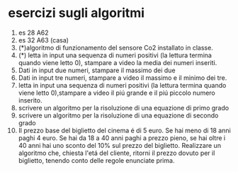 # esercizi sugli algoritmi 

1. es 28 A62
2. es 32 A63 (casa)
3. (*)algoritmo di funzionamento del sensore Co2 installato in classe.
4. (*) letta in input una sequenza di numeri positivi (la lettura termina quando viene letto 0), stampare a video la media dei numeri inseriti.
5. Dati in input due numeri, stampare il massimo dei due
6. Dati in input tre numeri, stampare a video il massimo e il minimo dei tre.
7. letta in input una sequenza di numeri positivi (la lettura termina quando viene letto 0),stampare a video il piú grande e il piú piccolo numero inserito.
8. scrivere un algoritmo per la risoluzione di una equazione di primo grado
9. scrivere un algoritmo per la risoluzione di una equazione di secondo grado
10. Il prezzo base del biglietto del cinema é di 5 euro. Se hai meno di 18 anni paghi 4 euro. Se hai da 18 a 40 anni paghi a prezzo pieno, se hai oltre i 40 anni hai uno sconto del 10% sul prezzo del biglietto. Realizzare un algoritmo che, chiesta l'etá del cliente, ritorni il prezzo dovuto per il biglietto, tenendo conto delle regole enunciate prima.



   

